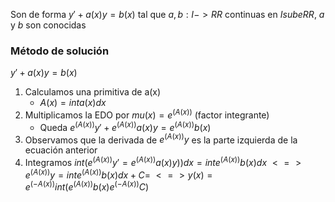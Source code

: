 Son de forma $y'+a(x)y=b(x)$ tal que $a,b:I->RR$ continuas en $I sube RR$, $a$ y $b$ son conocidas

### Método de solución
$y'+a(x)y=b(x)$
1. Calculamos una primitiva de a(x)
	- $A(x) = int a(x) dx$
2. Multiplicamos la EDO por $mu(x)=e^(A(x))$ (factor integrante)
	- Queda $e^(A(x))y'+e^(A(x))a(x)y = e^(A(x))b(x)$
3. Observamos que la derivada de $e^(A(x))y$ es la parte izquierda de la ecuación anterior
4. Integramos
	$int (e^(A(x))y' = e^(A(x))a(x)y))dx=int e^(A(x)) b(x)dx$ 
	$<=> e^(A(x))y = int e^(A(x))b(x)dx + C=$
	$<=> y(x) = e^(-A(x)) int (e^(A(x))b(x) e^(-A(x))C)$ 